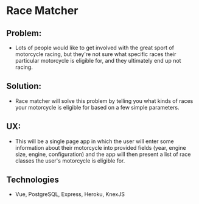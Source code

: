 # Race Matcher

## Problem:
- Lots of people would like to get involved with the great sport of motorcycle racing,
but they're not sure what specific races their particular motorcycle is eligible for, and they 
ultimately end up not racing.

## Solution:
- Race matcher will solve this problem by telling you what kinds of races your motorcycle is eligible for
based on a few simple parameters.

## UX:
- This will be a single page app in which the user will enter some information about their motorcycle into provided fields 
(year, engine size, engine, configuration) and the app will then present a list of race classes the user's motorcycle is
eligible for.

## Technologies
- Vue, PostgreSQL, Express, Heroku, KnexJS
